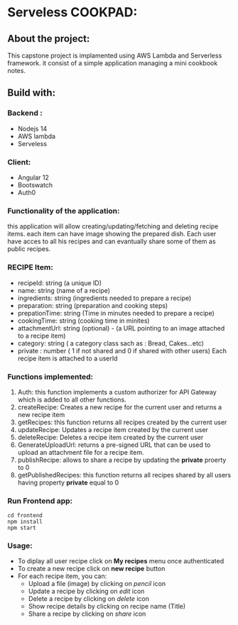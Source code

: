 # Serveless COOKPAD:

## About the project:

This capstone project is implamented using AWS Lambda and Serverless framework. it consist of a simple application managing a mini cookbook notes.

## Build with:

### Backend :
- Nodejs 14
- AWS lambda
- Serveless

### Client:

- Angular 12
- Bootswatch
- Auth0

### Functionality of the application:

this application will allow creating/updating/fetching and deleting recipe items. each item can have image showing the prepared dish. Each user have acces to all his recipes and can evantually share some of them as public recipes.

### RECIPE Item:
- recipeId: string (a unique ID)
- name: string (name of a recipe)
- ingredients: string (ingredients needed to prepare a recipe)
- preparation: string (preparation and cooking steps)
- prepationTime: string (Time in minutes needed to prepare a recipe)
- cookingTime: string (cooking time in minites)
- attachmentUrl: string (optional) - (a URL pointing to an image attached to a recipe item)
- category: string ( a category class sach as : Bread, Cakes...etc)
- private : number ( 1 if not shared and 0 if shared with other users)
Each recipe item is attached to a userId

### Functions implemented:
1. Auth: this function implements a custom authorizer for API Gateway which is added to all other functions.
2. createRecipe: Creates a new recipe for the current user and returns a new recipe item
3. getRecipes: this function returns all recipes created by the current user
4. updateRecipe: Updates a recipe item created by the current user
5. deleteRecipe: Deletes a recipe item created by the current user
6. GenerateUploadUrl: returns a pre-signed URL that can be used to upload an attachment file for a recipe item.
7. publishRecipe: allows to share a recipe by updating the **private** proerty to 0
8. getPublishedRecipes: this function returns all recipes shared by all users having property **private** equal to 0

### Run Frontend app:

```
cd frontend
npm install
npm start
```

### Usage:
- To diplay all user recipe click on **My recipes** menu once authenticated
- To create a new recipe click on **new recipe** button
- For each recipe item, you can: 
  - Upload a file (image) by clicking on *pencil* icon
  - Update a recipe by clicking on *edit* icon 
  - Delete a recipe by clicking on *delete* icon
  - Show recipe details by clicking on recipe name (Title)
  - Share a recipe by clicking on *share* icon
                         




 

